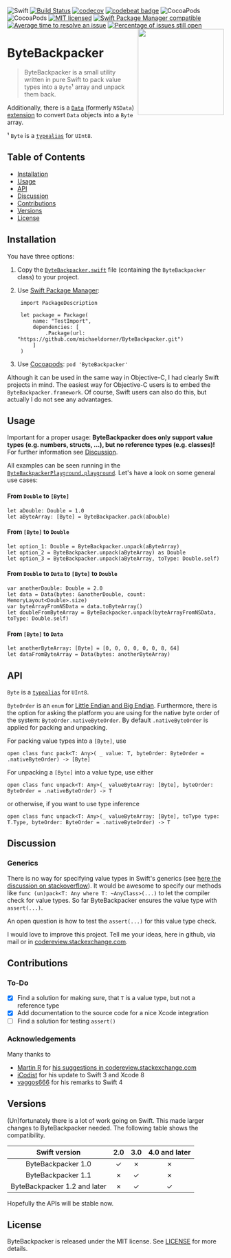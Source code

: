 ![Swift](http://img.shields.io/badge/swift-5.0-brightgreen.svg)
[![Build Status](https://travis-ci.org/michaeldorner/ByteBackpacker.svg)](https://travis-ci.org/michaeldorner/ByteBackpacker) 
[![codecov](https://codecov.io/gh/michaeldorner/ByteBackpacker/branch/master/graph/badge.svg)](https://codecov.io/gh/michaeldorner/ByteBackpacker)
[![codebeat badge](https://codebeat.co/badges/390a34ec-d7ba-4165-bb38-c338247ec04a)](https://codebeat.co/projects/github-com-michaeldorner-bytebackpacker)
![CocoaPods](https://img.shields.io/cocoapods/p/ByteBackpacker.svg)
![CocoaPods](https://img.shields.io/cocoapods/v/ByteBackpacker.svg)
[![MIT licensed](https://img.shields.io/badge/license-MIT-blue.svg)](./LICENSE)
[![Swift Package Manager compatible](https://img.shields.io/badge/Swift%20Package%20Manager-compatible-brightgreen.svg)](https://github.com/apple/swift-package-manager)
[![Average time to resolve an issue](http://isitmaintained.com/badge/resolution/michaeldorner/bytebackpacker.svg)](http://isitmaintained.com/project/michaeldorner/bytebackpacker "Average time to resolve an issue")
[![Percentage of issues still open](http://isitmaintained.com/badge/open/michaeldorner/bytebackpacker.svg)](http://isitmaintained.com/project/michaeldorner/bytebackpacker "Percentage of issues still open")
<img src="https://raw.githubusercontent.com/michaeldorner/ByteBackpacker/master/icon.png" width="200" align="right">

# ByteBackpacker

> ByteBackpacker is a small utility written in pure Swift to pack value types into a `Byte`¹ array and unpack them back. 

Additionally, there is a [`Data`](https://developer.apple.com/reference/foundation/data) (formerly `NSData`) [extension](https://developer.apple.com/library/ios/documentation/Swift/Conceptual/Swift_Programming_Language/Extensions.html) to convert `Data` objects into a `Byte` array. 


¹ `Byte` is a [`typealias`](https://developer.apple.com/library/ios/documentation/Swift/Conceptual/Swift_Programming_Language/Declarations.html#//apple_ref/doc/uid/TP40014097-CH34-ID361) for `UInt8`.

## Table of Contents

- [Installation](#installation)
- [Usage](#usage)
- [API](#api)
- [Discussion](#discussion)
- [Contributions](#contributions)
- [Versions](#versions)
- [License](#license)


## Installation

You have three options:

1. Copy the [`ByteBackpacker.swift`](https://github.com/michaeldorner/ByteBackpacker/blob/master/Sources/ByteBackpacker.swift) file (containing the `ByteBackpacker` class) to your  project.
2. Use [Swift Package Manager](https://swift.org/getting-started/#using-the-package-manager): 

        import PackageDescription

        let package = Package(
            name: "TestImport",
            dependencies: [
                .Package(url: "https://github.com/michaeldorner/ByteBackpacker.git")
            ]
        )

3. Use [Cocoapods](https://cocoapods.org): `pod 'ByteBackpacker'`

Although it can be used in the same way in Objective-C, I had clearly Swift projects in mind. The easiest way for Objective-C users is to embed the `ByteBackpacker.framework`. Of course, Swift users can also do this, but actually I do not see any advantages.


## Usage
Important for a proper usage: **ByteBackpacker does only support value types (e.g. numbers, structs, ...), but no reference types (e.g. classes)!** For further information see [Discussion](#discussion).

All examples can be seen running in the [`ByteBackpackerPlayground.playground`](ByteBackpackerPlayground.playground). Let's have a look on some general use cases:

#### From `Double` to `[Byte]`
```
let aDouble: Double = 1.0
let aByteArray: [Byte] = ByteBackpacker.pack(aDouble)
```

#### From `[Byte]` to `Double`
```
let option_1: Double = ByteBackpacker.unpack(aByteArray)
let option_2 = ByteBackpacker.unpack(aByteArray) as Double
let option_3 = ByteBackpacker.unpack(aByteArray, toType: Double.self)
```

#### From `Double` to `Data` to `[Byte]` to `Double`
```
var anotherDouble: Double = 2.0
let data = Data(bytes: &anotherDouble, count: MemoryLayout<Double>.size)
var byteArrayFromNSData = data.toByteArray()
let doubleFromByteArray = ByteBackpacker.unpack(byteArrayFromNSData, toType: Double.self)
```

#### From `[Byte]` to `Data`
```
let anotherByteArray: [Byte] = [0, 0, 0, 0, 0, 0, 8, 64]
let dataFromByteArray = Data(bytes: anotherByteArray)
```


## API

`Byte` is a [`typealias`](https://developer.apple.com/library/ios/documentation/Swift/Conceptual/Swift_Programming_Language/Declarations.html#//apple_ref/doc/uid/TP40014097-CH34-ID361) for `UInt8`.

`ByteOrder` is an `enum` for [Little Endian and Big Endian](https://en.wikipedia.org/wiki/Endianness). Furthermore, there is the option for asking the platform you are using for the native byte order of the system: `ByteOrder.nativeByteOrder`. By default `.nativeByteOrder` is applied for packing and unpacking. 

For packing value types into a `[Byte]`, use

```open class func pack<T: Any>( _ value: T, byteOrder: ByteOrder = .nativeByteOrder) -> [Byte]```

For unpacking a `[Byte]` into a value type, use either

```open class func unpack<T: Any>(_ valueByteArray: [Byte], byteOrder: ByteOrder = .nativeByteOrder) -> T```

or otherwise, if you want to use type inference

```open class func unpack<T: Any>(_ valueByteArray: [Byte], toType type: T.Type, byteOrder: ByteOrder = .nativeByteOrder) -> T```


## Discussion

### Generics
There is no way for specifying value types in Swift's generics (see [here the discussion on stackoverflow](http://stackoverflow.com/q/28782532/1864294)). It would be awesome to specify our methods like `func (un)pack<T: Any where T: ~AnyClass>(...)` to let the compiler check for value types. So far ByteBackpacker ensures the value type with `assert(...)`. 

An open question is how to test the `assert(...)` for this value type check. 

I would love to improve this project. Tell me your ideas, here in github, via mail or in [codereview.stackexchange.com](http://codereview.stackexchange.com/questions/114730/type-to-byte-array-conversion-in-swift).


## Contributions

### To-Do

- [x] Find a solution for making sure, that `T` is a value type, but not a reference type 
- [x] Add documentation to the source code for a nice Xcode integration
- [ ] Find a solution for testing `assert()`

### Acknowledgements

Many thanks to 
* [Martin R](http://codereview.stackexchange.com/users/35991/martin-r) for [his suggestions in codereview.stackexchange.com](http://codereview.stackexchange.com/a/114738/61640) 
* [iCodist](https://github.com/iCodist/ByteBackpacker) for his update to Swift 3 and Xcode 8 
* [vaggos666](https://github.com/michaeldorner/ByteBackpacker/issues/4) for his remarks to Swift 4


## Versions
(Un)fortunately there is a lot of work going on Swift. This made larger changes to ByteBackpacker needed. The following table shows the compatibility.

| Swift version |  2.0 |  3.0 | 4.0 and later
| :-: | :-: | :-: | :-: |
| ByteBackpacker 1.0 | ✓ | ✗ | ✗
| ByteBackpacker 1.1 | ✗ | ✓ | ✗
| ByteBackpacker 1.2 and later | ✗ | ✓ | ✓

Hopefully the APIs will be stable now.

## License 

ByteBackpacker is released under the MIT license. See [LICENSE](LICENSE) for more details.

